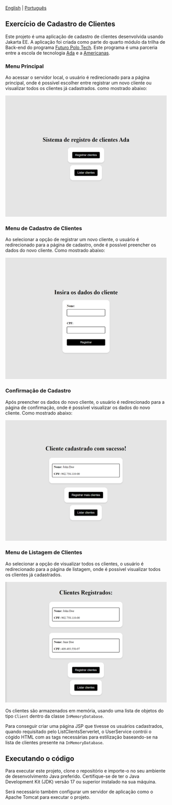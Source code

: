 [English](README.md) | [Português](README.pt-br.md)

## Exercício de Cadastro de Clientes

Este projeto é uma aplicação de cadastro de clientes desenvolvida usando Jakarta EE. A aplicação foi criada como parte do quarto módulo da trilha de
Back-end do programa [Futuro Polo Tech](https://polotech.americanas.io/). Este programa é uma parceria entre a escola de tecnologia
[Ada](https://ada.tech/sou-aluno) e a [Americanas](https://carreiras.americanas.com/).

### Menu Principal

Ao acessar o servidor local, o usuário é redirecionado para a página principal, onde é possível escolher entre registrar um novo cliente ou visualizar todos os clientes já cadastrados. como mostrado abaixo:

<p align="center">
  <img src="images/main-menu.png" alt="Menu principal com as opções de registrar e visualizar clientes">
</p>

### Menu de Cadastro de Clientes

Ao selecionar a opção de registrar um novo cliente, o usuário é redirecionado para a página de cadastro, onde é possível preencher os dados do novo cliente. Como mostrado abaixo:

<p align="center">
  <img src="images/registration.png" alt="Menu de registro de novos clientes">
</p>

### Confirmação de Cadastro

Após preencher os dados do novo cliente, o usuário é redirecionado para a página de confirmação, onde é possível visualizar os dados do novo cliente. Como mostrado abaixo:

<p align="center">
  <img src="images/registration-confirmation.png" alt="Menu de confirmação de cadastro de novos clientes">

### Menu de Listagem de Clientes

Ao selecionar a opção de visualizar todos os clientes, o usuário é redirecionado para a página de listagem, onde é possível visualizar todos os clientes já cadastrados.

<p align="center">
  <img src="images/list-all-clients.png" alt="Menu de visualização de todos clientes">

Os clientes são armazenados em memória, usando uma lista de objetos do tipo `Client` dentro da classe `InMemoryDatabase`. 

Para conseguir criar uma página JSP que tivesse os usuários cadastrados, quando requisitado pelo ListClientsServerlet, o UserService contrói o cógido HTML com as tags necessárias para estilização baseando-se na lista de clientes presente na `InMemoryDatabase`.

## Executando o código

Para executar este projeto, clone o repositório e importe-o no seu ambiente de desenvolvimento Java preferido.
Certifique-se de ter o Java Development Kit (JDK) versão 17 ou superior instalado na sua máquina.

Será necessário também configurar um servidor de aplicação como o Apache Tomcat para executar o projeto.

